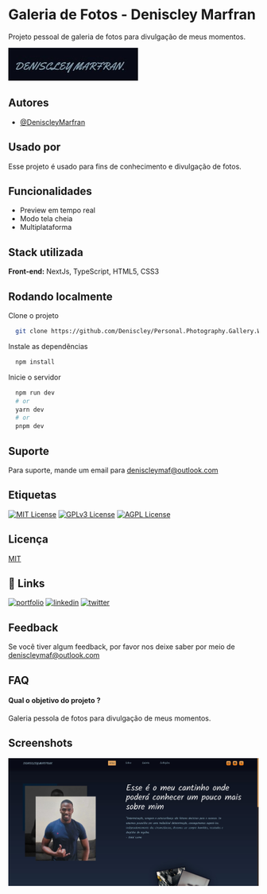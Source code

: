 # Galeria de Fotos - Deniscley Marfran

Projeto pessoal de galeria de fotos para divulgação de meus momentos.

<img alt="logo" src="logo.jpg"/>

## Autores

- [@DeniscleyMarfran](https://github.com/Deniscley)

## Usado por

Esse projeto é usado para fins de conhecimento e divulgação de fotos.

## Funcionalidades

- Preview em tempo real
- Modo tela cheia
- Multiplataforma

## Stack utilizada

**Front-end:** NextJs, TypeScript, HTML5, CSS3

## Rodando localmente

Clone o projeto

```bash
  git clone https://github.com/Deniscley/Personal.Photography.Gallery.Web
```

Instale as dependências

```bash
  npm install
```

Inicie o servidor

```bash
  npm run dev
  # or
  yarn dev
  # or
  pnpm dev
```

## Suporte

Para suporte, mande um email para deniscleymaf@outlook.com

## Etiquetas

[![MIT License](https://img.shields.io/badge/License-MIT-green.svg)](https://choosealicense.com/licenses/mit/)
[![GPLv3 License](https://img.shields.io/badge/License-GPL%20v3-yellow.svg)](https://opensource.org/licenses/)
[![AGPL License](https://img.shields.io/badge/license-AGPL-blue.svg)](http://www.gnu.org/licenses/agpl-3.0)

## Licença

[MIT](https://choosealicense.com/licenses/mit/)

## 🔗 Links

[![portfolio](https://img.shields.io/badge/my_portfolio-000?style=for-the-badge&logo=ko-fi&logoColor=white)](https://denis-marfran-portfolio.netlify.app)
[![linkedin](https://img.shields.io/badge/linkedin-0A66C2?style=for-the-badge&logo=linkedin&logoColor=white)](https://www.linkedin.com/in/deniscleymarfran/)
[![twitter](https://img.shields.io/badge/twitter-1DA1F2?style=for-the-badge&logo=twitter&logoColor=white)](https://twitter.com/DeniscleyMAF)

## Feedback

Se você tiver algum feedback, por favor nos deixe saber por meio de deniscleymaf@outlook.com

## FAQ

#### Qual o objetivo do projeto ?

Galeria pessola de fotos para divulgação de meus momentos.

## Screenshots

<img alt="template" src="template.jpg"/>
